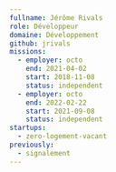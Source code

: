```yaml
---
fullname: Jérôme Rivals
role: Développeur
domaine: Développement
github: jrivals
missions:
  - employer: octo
    end: 2021-04-02
    start: 2018-11-08
    status: independent
  - employer: octo
    end: 2022-02-22
    start: 2021-09-08
    status: independent
startups:
  - zero-logement-vacant
previously:
  - signalement
---
```


